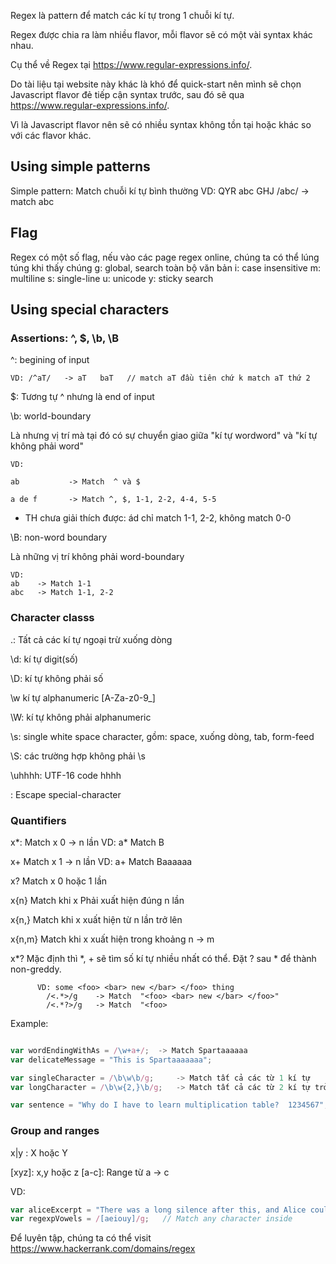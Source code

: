 Regex là pattern để match các kí tự trong 1 chuỗi kí tự.


Regex được chia ra làm nhiều flavor, mỗi flavor sẽ có một vài syntax khác nhau.

Cụ thể về Regex tại https://www.regular-expressions.info/. 

Do tài liệu tại website này khác là khó để quick-start nên mình sẽ chọn Javascript flavor đẻ tiếp cận syntax trước, sau đó sẽ qua https://www.regular-expressions.info/.

Vì là Javascript flavor nên sẽ có nhiều syntax không tồn tại hoặc khác so với các flavor khác.


## Using simple patterns

Simple pattern: Match chuỗi kí tự bình thường 
VD: QYR abc GHJ 
/abc/  -> match abc


## Flag
Regex có một số flag, nếu vào các page regex online, chúng ta có thể lúng túng khi thấy chúng
g:   global, search toàn bộ văn bản
i:   case insensitive
m:   multiline 
s:   single-line
u:   unicode
y:   sticky search


## Using special characters

### Assertions: ^, $, \b, \B

^: begining of input

```
VD: /^aT/   -> aT   baT   // match aT đầu tiên chứ k match aT thứ 2
```

$: Tương tự ^ nhưng là end of input 

\b: world-boundary

Là nhưng vị trí mà tại đó có sự chuyển giao giữa "kí tự wordword" và "kí tự không phải word"
```
VD: 

ab           -> Match  ^ và $

a de f       -> Match ^, $, 1-1, 2-2, 4-4, 5-5
```


* TH chưa giải thích được: ád   chỉ match 1-1, 2-2, không match 0-0

\B: non-word boundary

Là những vị trí không phải word-boundary
```
VD: 
ab    -> Match 1-1
abc   -> Match 1-1, 2-2
```

### Character classs

.: Tất cả các kí tự ngoại trừ xuống dòng

\d:     kí tự digit(số)

\D:     kí tự không phải số

\w      kí tự alphanumeric [A-Za-z0-9_]

\W:     kí tự không phải alphanumeric

\s:     single white space character, gồm: space, xuống dòng, tab, form-feed

\S:     các trường hợp không phải \s

\uhhhh: UTF-16 code hhhh

\:      Escape special-character




### Quantifiers

x*:   Match x 0 -> n lần    VD:    a*    Match B

x+	  Match x 1 -> n lần    VD:    a+    Match Baaaaaa

x?	  Match x 0 hoặc 1 lần 


x{n}	    Match khi x Phải xuất hiện đúng n lần

x{n,}	    Match khi x xuất hiện từ n lần trở lên

x{n,m}	  Match khi x xuất hiện trong khoảng n -> m

x*?       Mặc định thì *, + sẽ tìm số kí tự nhiều nhất có thể.  Đặt ? sau * để thành non-greddy.
```
      VD: some <foo> <bar> new </bar> </foo> thing
        /<.*>/g    -> Match  "<foo> <bar> new </bar> </foo>"
        /<.*?>/g   -> Match  "<foo>
```

Example: 
```Javascript

var wordEndingWithAs = /\w+a+/;  -> Match Spartaaaaaa
var delicateMessage = "This is Spartaaaaaaa";

```

```Javascript
var singleCharacter = /\b\w\b/g;     -> Match tất cả các từ 1 kí tự
var longCharacter = /\b\w{2,}\b/g;   -> Match tất cả các từ 2 kí tự trở lên

var sentence = "Why do I have to learn multiplication table?  1234567";

```


### Group and ranges

x|y	:     X hoặc Y 

[xyz]:    x,y hoặc z
[a-c]:    Range từ a -> c
[^xyz]:   Không nằm trong xyz
[^a-c]:   Không nằm trong range a-c
(x):      Sử dụng để nhóm các phần tử lại VD: (abc){3}
\n:       với n là number. Để Gọi capturing group thứ n từ trái sang
          VD: /ab(,)cdef\1/   match với   ab,cdef,



VD: 
```Javascript
var aliceExcerpt = "There was a long silence after this, and Alice could only hear whispers now and then.";
var regexpVowels = /[aeiouy]/g;   // Match any character inside
```




Để luyên tập, chúng ta có thể visit https://www.hackerrank.com/domains/regex